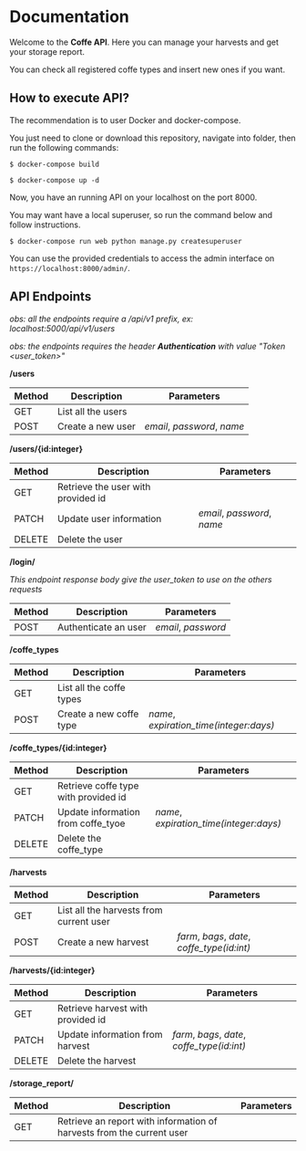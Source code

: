 # Documentation

Welcome to the **Coffe API**. Here you can manage your harvests and get your storage report.

You can check all registered coffe types and insert new ones if you want.

## How to execute API?

The recommendation is to user Docker and docker-compose.

You just need to clone or download this repository, navigate into folder, then run the following commands:

`$ docker-compose build`

`$ docker-compose up -d`

Now, you have an running API on your localhost on the port 8000.

You may want have a local superuser, so run the command below and follow instructions.

`$ docker-compose run web python manage.py createsuperuser`

You can use the provided credentials to access the admin interface on `https://localhost:8000/admin/`.

## API Endpoints

*obs: all the endpoints require a /api/v1 prefix, ex: localhost:5000/api/v1/users*

*obs: the endpoints requires the header **Authentication** with value "Token <user_token>"*


**/users**

| Method |     Description             |  Parameters  |
| ------ | --------------------------- | ------------ |
|  GET   |  List all the users  |              |
|  POST  |  Create a new user   | *email*, *password*, *name*  |


**/users/{id:integer}**

| Method |     Description             |  Parameters  |
| ------ | --------------------------- | ------------ |
|  GET   |  Retrieve the user with provided id  |              |
|  PATCH  |  Update user information   | *email*, *password*, *name*  |
|  DELETE  |  Delete the user   |  |

**/login/**

*This endpoint response body give the user_token to use on the others requests*

| Method |     Description             |  Parameters  |
| ------ | --------------------------- | ------------ |
|  POST  |  Authenticate an user   | *email*, *password*  |


**/coffe_types**

| Method |     Description             |  Parameters  |
| ------ | --------------------------- | ------------ |
|  GET   |  List all the coffe types  |              |
|  POST  |  Create a new coffe type   | *name*, *expiration_time(integer:days)*  |


**/coffe_types/{id:integer}**

| Method |     Description             |  Parameters  |
| ------ | --------------------------- | ------------ |
|  GET   |  Retrieve coffe type with provided id  |              |
|  PATCH  |  Update information from coffe_tyoe   | *name*, *expiration_time(integer:days)*  |
|  DELETE  |  Delete the coffe_type   |  |


**/harvests**

| Method |     Description             |  Parameters  |
| ------ | --------------------------- | ------------ |
|  GET   |  List all the harvests from current user  |              |
|  POST  |  Create a new harvest   | *farm*, *bags*, *date*, *coffe_type(id:int)*  |

**/harvests/{id:integer}**

| Method |     Description             |  Parameters  |
| ------ | --------------------------- | ------------ |
|  GET   |  Retrieve harvest with provided id  |              |
|  PATCH  |  Update information from harvest   | *farm*, *bags*, *date*, *coffe_type(id:int)* |
|  DELETE  |  Delete the harvest   |  |

**/storage_report/**

| Method |     Description             |  Parameters  |
| ------ | --------------------------- | ------------ |
|  GET   |  Retrieve an report with information of harvests from the current user  |              |
